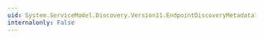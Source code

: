 ```yaml
---
uid: System.ServiceModel.Discovery.Version11.EndpointDiscoveryMetadata11.GetSchema(System.Xml.Schema.XmlSchemaSet)
internalonly: False
---
```

